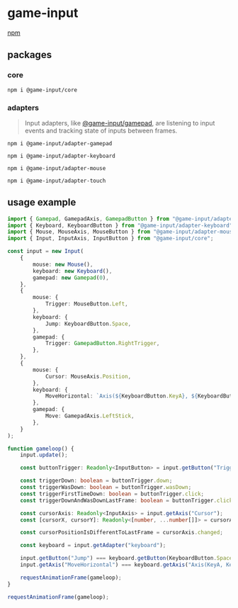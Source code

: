 # game-input

[npm](https://www.npmjs.com/org/game-input)

## packages

### core

```console
npm i @game-input/core
```

### adapters

> Input adapters, like [@game-input/gamepad](https://www.npmjs.com/package/@game-input/gamepad), are listening to input events and tracking state of inputs between frames.

```console
npm i @game-input/adapter-gamepad
```

```console
npm i @game-input/adapter-keyboard
```

```console
npm i @game-input/adapter-mouse
```

```console
npm i @game-input/adapter-touch
```

## usage example

```typescript
import { Gamepad, GamepadAxis, GamepadButton } from "@game-input/adapter-gamepad";
import { Keyboard, KeyboardButton } from "@game-input/adapter-keyboard";
import { Mouse, MouseAxis, MouseButton } from "@game-input/adapter-mouse";
import { Input, InputAxis, InputButton } from "@game-input/core";

const input = new Input(
    {
        mouse: new Mouse(),
        keyboard: new Keyboard(),
        gamepad: new Gamepad(0),
    },
    {
        mouse: {
            Trigger: MouseButton.Left,
        },
        keyboard: {
            Jump: KeyboardButton.Space,
        },
        gamepad: {
            Trigger: GamepadButton.RightTrigger,
        },
    },
    {
        mouse: {
            Cursor: MouseAxis.Position,
        },
        keyboard: {
            MoveHorizontal: `Axis(${KeyboardButton.KeyA}, ${KeyboardButton.KeyD})`,
        },
        gamepad: {
            Move: GamepadAxis.LeftStick,
        },
    }
);

function gameloop() {
    input.update();

    const buttonTrigger: Readonly<InputButton> = input.getButton("Trigger");

    const triggerDown: boolean = buttonTrigger.down;
    const triggerWasDown: boolean = buttonTrigger.wasDown;
    const triggerFirstTimeDown: boolean = buttonTrigger.click;
    const triggerDownAndWasDownLastFrame: boolean = buttonTrigger.clicked;

    const cursorAxis: Readonly<InputAxis> = input.getAxis("Cursor");
    const [cursorX, cursorY]: Readonly<[number, ...number[]]> = cursorAxis.getValues();

    const cursorPositionIsDifferentToLastFrame = cursorAxis.changed;

    const keyboard = input.getAdapter("keyboard");

    input.getButton("Jump") === keyboard.getButton(KeyboardButton.Space); // true
    input.getAxis("MoveHorizontal") === keyboard.getAxis("Axis(KeyA, KeyD)"); // true

    requestAnimationFrame(gameloop);
}

requestAnimationFrame(gameloop);
```

